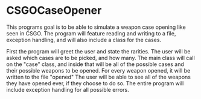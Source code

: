 # CSGOCaseOpener
This programs goal is to be able to simulate a weapon case opening like seen in CSGO.
The program will feature reading and writing to a file, exception handling, and will also include a class for the cases.

First the program will greet the user and state the rarities.
The user will be asked which cases are to be picked, and how many.
The main class will call on the "case" class, and inside that will be all of the possible cases and their possible weapons to be opened.
For every weapon opened, it will be written to the file "opened"
The user will be able to see all of the weapons they have opened ever, if they choose to do so.
The entire program will include exception handling for all possible errors.
